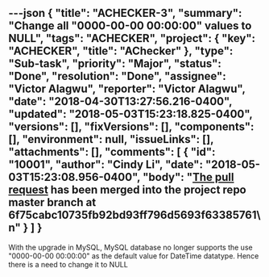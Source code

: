 ---json
{
  "title": "ACHECKER-3",
  "summary": "Change all \"0000-00-00 00:00:00\" values to NULL",
  "tags": "ACHECKER",
  "project": {
    "key": "ACHECKER",
    "title": "AChecker"
  },
  "type": "Sub-task",
  "priority": "Major",
  "status": "Done",
  "resolution": "Done",
  "assignee": "Victor Alagwu",
  "reporter": "Victor Alagwu",
  "date": "2018-04-30T13:27:56.216-0400",
  "updated": "2018-05-03T15:23:18.825-0400",
  "versions": [],
  "fixVersions": [],
  "components": [],
  "environment": null,
  "issueLinks": [],
  "attachments": [],
  "comments": [
    {
      "id": "10001",
      "author": "Cindy Li",
      "date": "2018-05-03T15:23:08.956-0400",
      "body": "[The pull request](https://github.com/inclusive-design/AChecker/pull/81) has been merged into the project repo master branch at 6f75cabc10735fb92bd93ff796d5693f63385761\n"
    }
  ]
}
---
With the upgrade in MySQL, MySQL database no longer supports the use "0000-00-00 00:00:00" as the default value for DateTime datatype. Hence there is a need to change it to NULL

        